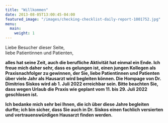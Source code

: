 ```yaml
---
title: "Willkommen"
date: 2013-08-05T13:00:45-04:00
featured_image: "/images/checking-checklist-daily-report-1001752.jpg"
menu:
  main:
    weight: 1
---
```


Liebe Besucher dieser Seite,<br />liebe Patientinnen und Patienten,

__alles hat seine Zeit, auch die berufliche Aktivität hat einmal ein Ende. Ich freue mich daher sehr, dass es gelungen ist, einen jungen Kollegen als Praxisnachfolger zu gewinnen, der Sie, liebe Patientinnen und Patienten über viele Jahr als Hausarzt wird begleiten können. Die Hompage von Dr. Dimitrios Siskos wird ab 1. Juli 2022 erreichbar sein. Bitte beachten Sie, dass wegen Urlaub die Praxis wie geplant vom 11. bis 29. Juli 2022 geschlosen ist.__

__Ich bedanke mich sehr bei Ihnen, die ich über diese Jahre begleiten durfte; ich bin sicher, dass Sie auch in Dr. Siskos einen fachlich versierten und vertrauenswürdigen Hausarzt finden werden.__  